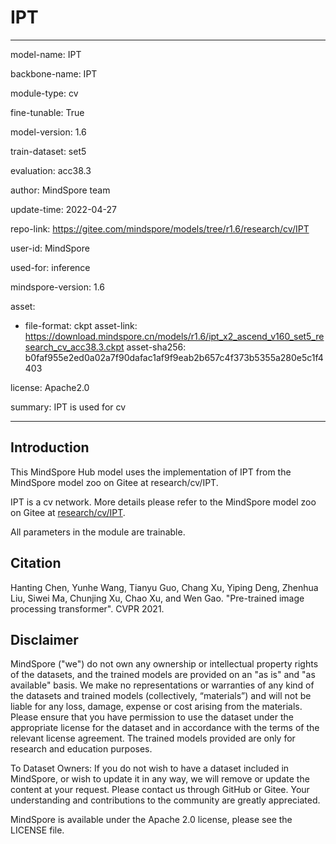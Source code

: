 # IPT

---

model-name: IPT

backbone-name: IPT

module-type: cv

fine-tunable: True

model-version: 1.6

train-dataset: set5

evaluation: acc38.3

author: MindSpore team

update-time: 2022-04-27

repo-link: <https://gitee.com/mindspore/models/tree/r1.6/research/cv/IPT>

user-id: MindSpore

used-for: inference

mindspore-version: 1.6

asset:

-
    file-format: ckpt
    asset-link: <https://download.mindspore.cn/models/r1.6/ipt_x2_ascend_v160_set5_research_cv_acc38.3.ckpt>
    asset-sha256: b0faf955e2ed0a02a7f90dafac1af9f9eab2b657c4f373b5355a280e5c1f4403

license: Apache2.0

summary: IPT is used for cv

---

## Introduction

This MindSpore Hub model uses the implementation of IPT from the MindSpore model zoo on Gitee at research/cv/IPT.

IPT is a cv network. More details please refer to the MindSpore model zoo on Gitee at [research/cv/IPT](https://gitee.com/mindspore/models/blob/r1.6/research/cv/IPT/README.md).

All parameters in the module are trainable.

## Citation

Hanting Chen, Yunhe Wang, Tianyu Guo, Chang Xu, Yiping Deng, Zhenhua Liu, Siwei Ma, Chunjing Xu, Chao Xu, and Wen Gao. "Pre-trained image processing transformer". CVPR 2021.

## Disclaimer

MindSpore ("we") do not own any ownership or intellectual property rights of the datasets, and the trained models are provided on an "as is" and "as available" basis. We make no representations or warranties of any kind of the datasets and trained models (collectively, “materials”) and will not be liable for any loss, damage, expense or cost arising from the materials. Please ensure that you have permission to use the dataset under the appropriate license for the dataset and in accordance with the terms of the relevant license agreement. The trained models provided are only for research and education purposes.

To Dataset Owners: If you do not wish to have a dataset included in MindSpore, or wish to update it in any way, we will remove or update the content at your request. Please contact us through GitHub or Gitee. Your understanding and contributions to the community are greatly appreciated.

MindSpore is available under the Apache 2.0 license, please see the LICENSE file.
